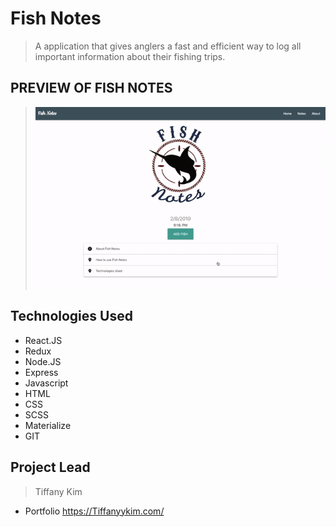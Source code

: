# Fish Notes
>A application that gives anglers a fast and efficient way to log all important information about their fishing trips.

## PREVIEW OF FISH NOTES
>![](faster.gif)

## Technologies Used
- React.JS
- Redux
- Node.JS
- Express
- Javascript
- HTML
- CSS
- SCSS
- Materialize
- GIT

## Project Lead
>Tiffany Kim
- Portfolio https://Tiffanyykim.com/
